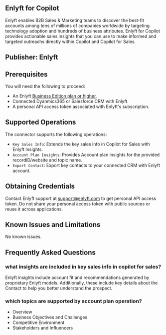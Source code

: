 ## Enlyft for Copilot
Enlyft enables B2B Sales & Marketing teams to discover the best-fit accounts among tens of millions of companies worldwide by targeting technology adoption and hundreds of business attributes.
Enlyft for Copilot provides actionable sales insights that you can use to make informed and targeted outreachs directly within Copilot and Copilot for Sales.

## Publisher: Enlyft

## Prerequisites
You will need the following to proceed:
* An Enlyft [Business Edition plan or higher](https://enlyft.com/plans).
* Connected Dyanmics365 or Salesforce CRM with Enlyft.
* A personal API access token associated with Enlyft's subscription.

## Supported Operations
The connector supports the following operations:
* `Key Sales Info`: Extends the key sales info in Copilot for Sales with Enlyft Insights.
* `Account Plan Insights`: Provides Account plan insights for the provided recordID/website and topic name.
* `Export Contact`: Export key contacts to your connected CRM with Enlyft account.

## Obtaining Credentials
Contact Enlyft support at support@enlyft.com to get personal API access token.
Do not share your personal access token with public sources or reuse it across applications.

## Known Issues and Limitations
No known issues.

## Frequently Asked Questions
### what insights are included in key sales info in copilot for sales?
Enlyft insights include account fit and recommendations generated by proprietary Enlyft models. Additionally, these include key details about the Contact to help you better understand the prospect.
### which topics are supported by account plan operation?
- Overview
- Business Objectives and Challenges
- Competitive Environment
- Stakeholders and Influencers